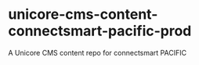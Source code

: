 # unicore-cms-content-connectsmart-pacific-prod
A Unicore CMS content repo for connectsmart PACIFIC
